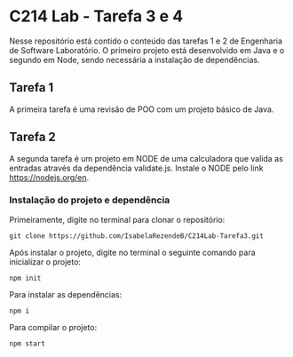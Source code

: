 # C214 Lab - Tarefa 3 e 4

Nesse repositório está contido o conteúdo das tarefas 1 e 2 de Engenharia de Software Laboratório.
O primeiro projeto está desenvolvido em Java e o segundo em Node, sendo necessária a instalação de dependências.

## Tarefa 1
A primeira tarefa é uma revisão de POO com um projeto básico de Java.

## Tarefa 2
A segunda tarefa é um projeto em NODE de uma calculadora que valida as entradas através da dependência validate.js. Instale o NODE pelo link https://nodejs.org/en.

### Instalação do projeto e dependência
Primeiramente, digite no terminal para clonar o repositório:
```
git clone https://github.com/IsabelaRezendeB/C214Lab-Tarefa3.git
```
Após instalar o projeto, digite no terminal o seguinte comando para inicializar o projeto:
```
npm init
```
Para instalar as dependências:
```
npm i
```
Para compilar o projeto:
```
npm start
```
